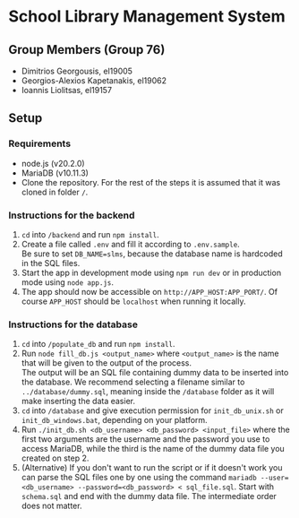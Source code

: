 # School Library Management System
## Group Members (Group 76)
* Dimitrios Georgousis, el19005
* Georgios-Alexios Kapetanakis, el19062
* Ioannis Liolitsas, el19157

## Setup
### Requirements
* node.js (v20.2.0)
* MariaDB (v10.11.3)
* Clone the repository. For the rest of the steps it is assumed that it was cloned in folder `/`.

### Instructions for the backend
1. `cd` into `/backend` and run `npm install`.
2. Create a file called `.env` and fill it according to `.env.sample`.  
   Be sure to set `DB_NAME=slms`, because the database name is hardcoded in the SQL files.
3. Start the app in development mode using `npm run dev` or in production mode using `node app.js`.
4. The app should now be accessible on `http://APP_HOST:APP_PORT/`. Of course `APP_HOST` should be `localhost` when running it locally.

### Instructions for the database
1. `cd` into `/populate_db` and run `npm install`.
2. Run `node fill_db.js <output_name>` where `<output_name>` is the name that will be given to the output of the process.  
   The output will be an SQL file containing dummy data to be inserted into the database.
   We recommend selecting a filename similar to `../database/dummy.sql`,
   meaning inside the `/database` folder as it will make inserting the data easier.
3. `cd` into `/database` and give execution permission for `init_db_unix.sh` or `init_db_windows.bat`, depending on your platform.
4. Run `./init_db.sh <db_username> <db_password> <input_file>` where the first two arguments are the username and the password you use to access MariaDB, while the third is the name of the dummy data file you created on step 2.
5. (Alternative) If you don't want to run the script or if it doesn't work you can parse the SQL files one by one using the command `mariadb --user=<db_username> --password=<db_password> < sql_file.sql`. Start with `schema.sql` and end with the dummy data file. The intermediate order does not matter.
